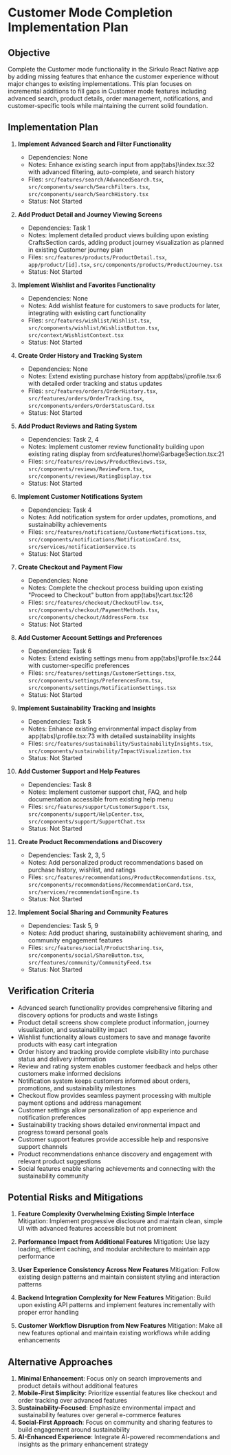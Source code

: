 # Customer Mode Completion Implementation Plan

## Objective

Complete the Customer mode functionality in the Sirkulo React Native app by
adding missing features that enhance the customer experience without major
changes to existing implementations. This plan focuses on incremental additions
to fill gaps in Customer mode features including advanced search, product
details, order management, notifications, and customer-specific tools while
maintaining the current solid foundation.

## Implementation Plan

1. **Implement Advanced Search and Filter Functionality**
   - Dependencies: None
   - Notes: Enhance existing search input from app\(tabs)\index.tsx:32 with
     advanced filtering, auto-complete, and search history
   - Files: `src/features/search/AdvancedSearch.tsx`,
     `src/components/search/SearchFilters.tsx`,
     `src/components/search/SearchHistory.tsx`
   - Status: Not Started

2. **Add Product Detail and Journey Viewing Screens**
   - Dependencies: Task 1
   - Notes: Implement detailed product views building upon existing
     CraftsSection cards, adding product journey visualization as planned in
     existing Customer journey plan
   - Files: `src/features/products/ProductDetail.tsx`, `app/product/[id].tsx`,
     `src/components/products/ProductJourney.tsx`
   - Status: Not Started

3. **Implement Wishlist and Favorites Functionality**
   - Dependencies: None
   - Notes: Add wishlist feature for customers to save products for later,
     integrating with existing cart functionality
   - Files: `src/features/wishlist/Wishlist.tsx`,
     `src/components/wishlist/WishlistButton.tsx`,
     `src/context/WishlistContext.tsx`
   - Status: Not Started

4. **Create Order History and Tracking System**
   - Dependencies: None
   - Notes: Extend existing purchase history from app\(tabs)\profile.tsx:6 with
     detailed order tracking and status updates
   - Files: `src/features/orders/OrderHistory.tsx`,
     `src/features/orders/OrderTracking.tsx`,
     `src/components/orders/OrderStatusCard.tsx`
   - Status: Not Started

5. **Add Product Reviews and Rating System**
   - Dependencies: Task 2, 4
   - Notes: Implement customer review functionality building upon existing
     rating display from src\features\home\GarbageSection.tsx:21
   - Files: `src/features/reviews/ProductReviews.tsx`,
     `src/components/reviews/ReviewForm.tsx`,
     `src/components/reviews/RatingDisplay.tsx`
   - Status: Not Started

6. **Implement Customer Notifications System**
   - Dependencies: Task 4
   - Notes: Add notification system for order updates, promotions, and
     sustainability achievements
   - Files: `src/features/notifications/CustomerNotifications.tsx`,
     `src/components/notifications/NotificationCard.tsx`,
     `src/services/notificationService.ts`
   - Status: Not Started

7. **Create Checkout and Payment Flow**
   - Dependencies: None
   - Notes: Complete the checkout process building upon existing "Proceed to
     Checkout" button from app\(tabs)\cart.tsx:126
   - Files: `src/features/checkout/CheckoutFlow.tsx`,
     `src/components/checkout/PaymentMethods.tsx`,
     `src/components/checkout/AddressForm.tsx`
   - Status: Not Started

8. **Add Customer Account Settings and Preferences**
   - Dependencies: Task 6
   - Notes: Extend existing settings menu from app\(tabs)\profile.tsx:244 with
     customer-specific preferences
   - Files: `src/features/settings/CustomerSettings.tsx`,
     `src/components/settings/PreferencesForm.tsx`,
     `src/components/settings/NotificationSettings.tsx`
   - Status: Not Started

9. **Implement Sustainability Tracking and Insights**
   - Dependencies: Task 5
   - Notes: Enhance existing environmental impact display from
     app\(tabs)\profile.tsx:73 with detailed sustainability insights
   - Files: `src/features/sustainability/SustainabilityInsights.tsx`,
     `src/components/sustainability/ImpactVisualization.tsx`
   - Status: Not Started

10. **Add Customer Support and Help Features**
    - Dependencies: Task 8
    - Notes: Implement customer support chat, FAQ, and help documentation
      accessible from existing help menu
    - Files: `src/features/support/CustomerSupport.tsx`,
      `src/components/support/HelpCenter.tsx`,
      `src/components/support/SupportChat.tsx`
    - Status: Not Started

11. **Create Product Recommendations and Discovery**
    - Dependencies: Task 2, 3, 5
    - Notes: Add personalized product recommendations based on purchase history,
      wishlist, and ratings
    - Files: `src/features/recommendations/ProductRecommendations.tsx`,
      `src/components/recommendations/RecommendationCard.tsx`,
      `src/services/recommendationEngine.ts`
    - Status: Not Started

12. **Implement Social Sharing and Community Features**
    - Dependencies: Task 5, 9
    - Notes: Add product sharing, sustainability achievement sharing, and
      community engagement features
    - Files: `src/features/social/ProductSharing.tsx`,
      `src/components/social/ShareButton.tsx`,
      `src/features/community/CommunityFeed.tsx`
    - Status: Not Started

## Verification Criteria

- Advanced search functionality provides comprehensive filtering and discovery
  options for products and waste listings
- Product detail screens show complete product information, journey
  visualization, and sustainability impact
- Wishlist functionality allows customers to save and manage favorite products
  with easy cart integration
- Order history and tracking provide complete visibility into purchase status
  and delivery information
- Review and rating system enables customer feedback and helps other customers
  make informed decisions
- Notification system keeps customers informed about orders, promotions, and
  sustainability milestones
- Checkout flow provides seamless payment processing with multiple payment
  options and address management
- Customer settings allow personalization of app experience and notification
  preferences
- Sustainability tracking shows detailed environmental impact and progress
  toward personal goals
- Customer support features provide accessible help and responsive support
  channels
- Product recommendations enhance discovery and engagement with relevant product
  suggestions
- Social features enable sharing achievements and connecting with the
  sustainability community

## Potential Risks and Mitigations

1. **Feature Complexity Overwhelming Existing Simple Interface** Mitigation:
   Implement progressive disclosure and maintain clean, simple UI with advanced
   features accessible but not prominent

2. **Performance Impact from Additional Features** Mitigation: Use lazy loading,
   efficient caching, and modular architecture to maintain app performance

3. **User Experience Consistency Across New Features** Mitigation: Follow
   existing design patterns and maintain consistent styling and interaction
   patterns

4. **Backend Integration Complexity for New Features** Mitigation: Build upon
   existing API patterns and implement features incrementally with proper error
   handling

5. **Customer Workflow Disruption from New Features** Mitigation: Make all new
   features optional and maintain existing workflows while adding enhancements

## Alternative Approaches

1. **Minimal Enhancement**: Focus only on search improvements and product
   details without additional features
2. **Mobile-First Simplicity**: Prioritize essential features like checkout and
   order tracking over advanced features
3. **Sustainability-Focused**: Emphasize environmental impact and sustainability
   features over general e-commerce features
4. **Social-First Approach**: Focus on community and sharing features to build
   engagement around sustainability
5. **AI-Enhanced Experience**: Integrate AI-powered recommendations and insights
   as the primary enhancement strategy
